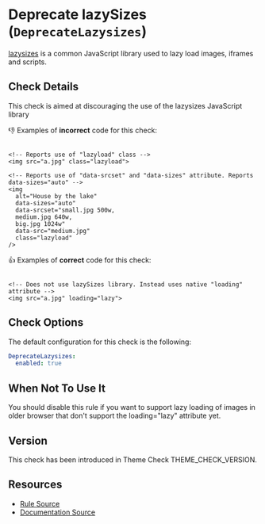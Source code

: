 # Deprecate lazySizes (`DeprecateLazysizes`)

[lazysizes](https://github.com/aFarkas/lazysizes) is a common JavaScript library used to lazy load images, iframes and scripts.

## Check Details

This check is aimed at discouraging the use of the lazysizes JavaScript library

:-1: Examples of **incorrect** code for this check:

```liquid

<!-- Reports use of "lazyload" class -->
<img src="a.jpg" class="lazyload">

<!-- Reports use of "data-srcset" and "data-sizes" attribute. Reports data-sizes="auto" -->
<img
  alt="House by the lake"
  data-sizes="auto"
  data-srcset="small.jpg 500w,
  medium.jpg 640w,
  big.jpg 1024w"
  data-src="medium.jpg"
  class="lazyload"
/>

```

:+1: Examples of **correct** code for this check:

```liquid

<!-- Does not use lazySizes library. Instead uses native "loading" attribute -->
<img src="a.jpg" loading="lazy">

```

## Check Options

The default configuration for this check is the following:

```yaml
DeprecateLazysizes:
  enabled: true
```

## When Not To Use It

You should disable this rule if you want to support lazy loading of images in older browser that don't support the loading="lazy" attribute yet.

## Version

This check has been introduced in Theme Check THEME_CHECK_VERSION.

## Resources

- [Rule Source][codesource]
- [Documentation Source][docsource]

[codesource]: /lib/theme_check/checks/deprecate_lazysizes.rb
[docsource]: /docs/checks/deprecate_lazysizes.md
